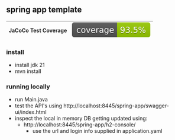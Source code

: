 ## spring app template

| __JaCoCo Test Coverage__ | [![coverage](https://raw.githubusercontent.com/ebritt07/spring-app/badges/jacoco.svg)](https://github.com/ebritt07/spring-app/actions/workflows/build.yml) |
|:-------------------------|:-----------------------------------------------------------------------------------------------------------------------------------------------------------|

### install

- install jdk 21
- mvn install

### running locally

- run Main.java
- test the API's using http://localhost:8445/spring-app/swagger-ui/index.html
- inspect the local in memory DB getting updated using:
    - http://localhost:8445/spring-app/h2-console/
        - use the url and login info supplied in application.yaml

